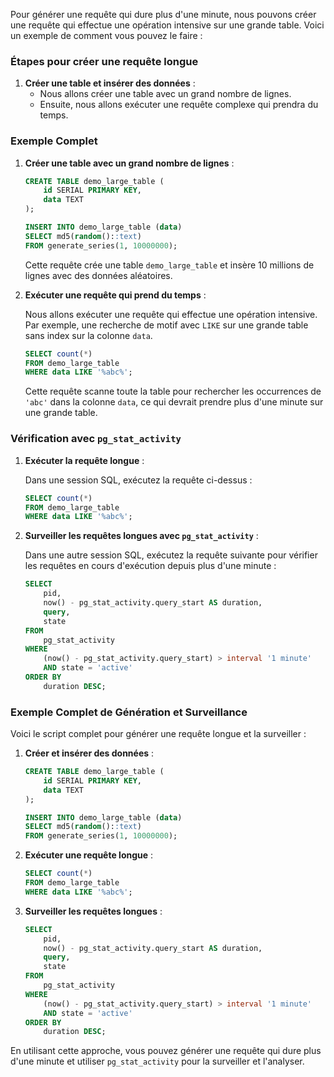 Pour générer une requête qui dure plus d'une minute, nous pouvons créer une requête qui effectue une opération intensive sur une grande table. Voici un exemple de comment vous pouvez le faire :

### Étapes pour créer une requête longue

1. **Créer une table et insérer des données** :
   - Nous allons créer une table avec un grand nombre de lignes.
   - Ensuite, nous allons exécuter une requête complexe qui prendra du temps.

### Exemple Complet

1. **Créer une table avec un grand nombre de lignes** :

    ```sql
    CREATE TABLE demo_large_table (
        id SERIAL PRIMARY KEY,
        data TEXT
    );

    INSERT INTO demo_large_table (data)
    SELECT md5(random()::text)
    FROM generate_series(1, 10000000);
    ```

    Cette requête crée une table `demo_large_table` et insère 10 millions de lignes avec des données aléatoires.

2. **Exécuter une requête qui prend du temps** :

    Nous allons exécuter une requête qui effectue une opération intensive. Par exemple, une recherche de motif avec `LIKE` sur une grande table sans index sur la colonne `data`.

    ```sql
    SELECT count(*)
    FROM demo_large_table
    WHERE data LIKE '%abc%';
    ```

    Cette requête scanne toute la table pour rechercher les occurrences de `'abc'` dans la colonne `data`, ce qui devrait prendre plus d'une minute sur une grande table.

### Vérification avec `pg_stat_activity`

1. **Exécuter la requête longue** :

    Dans une session SQL, exécutez la requête ci-dessus :

    ```sql
    SELECT count(*)
    FROM demo_large_table
    WHERE data LIKE '%abc%';
    ```

2. **Surveiller les requêtes longues avec `pg_stat_activity`** :

    Dans une autre session SQL, exécutez la requête suivante pour vérifier les requêtes en cours d'exécution depuis plus d'une minute :

    ```sql
    SELECT 
        pid, 
        now() - pg_stat_activity.query_start AS duration, 
        query, 
        state
    FROM 
        pg_stat_activity
    WHERE 
        (now() - pg_stat_activity.query_start) > interval '1 minute'
        AND state = 'active'
    ORDER BY 
        duration DESC;
    ```

### Exemple Complet de Génération et Surveillance

Voici le script complet pour générer une requête longue et la surveiller :

1. **Créer et insérer des données** :

    ```sql
    CREATE TABLE demo_large_table (
        id SERIAL PRIMARY KEY,
        data TEXT
    );

    INSERT INTO demo_large_table (data)
    SELECT md5(random()::text)
    FROM generate_series(1, 10000000);
    ```

2. **Exécuter une requête longue** :

    ```sql
    SELECT count(*)
    FROM demo_large_table
    WHERE data LIKE '%abc%';
    ```

3. **Surveiller les requêtes longues** :

    ```sql
    SELECT 
        pid, 
        now() - pg_stat_activity.query_start AS duration, 
        query, 
        state
    FROM 
        pg_stat_activity
    WHERE 
        (now() - pg_stat_activity.query_start) > interval '1 minute'
        AND state = 'active'
    ORDER BY 
        duration DESC;
    ```

En utilisant cette approche, vous pouvez générer une requête qui dure plus d'une minute et utiliser `pg_stat_activity` pour la surveiller et l'analyser.